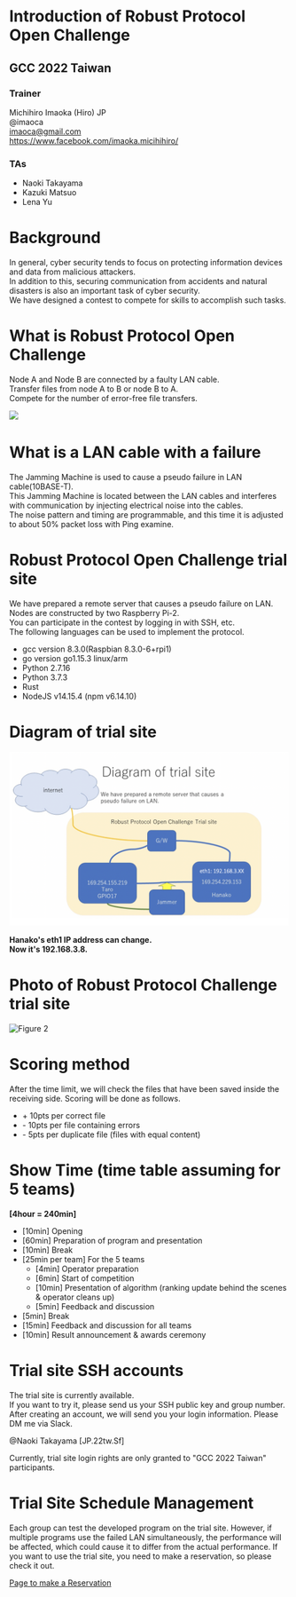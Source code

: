 # Introduction of Robust Protocol Open Challenge

## GCC 2022 Taiwan  

### Trainer

Michihiro Imaoka (Hiro) JP  
@imaoca  
imaoca@gmail.com  
https://www.facebook.com/imaoka.micihihiro/

### TAs

- Naoki Takayama  
- Kazuki Matsuo  
- Lena Yu

# Background

In general, cyber security tends to focus on protecting information devices and data from malicious attackers.  
In addition to this, securing communication from accidents and natural disasters is also an important task of cyber security.  
We have designed a contest to compete for skills to accomplish such tasks.  

# What is Robust Protocol Open Challenge

Node A and Node B are connected by a faulty LAN cable.  
Transfer files from node A to B or node B to A.  
Compete for the number of error-free file transfers.  

![](img/fig1.png) 

# What is a LAN cable with a failure

The Jamming Machine is used to cause a pseudo failure in LAN cable(10BASE-T).  
This Jamming Machine is located between the LAN cables and interferes with communication by injecting electrical noise into the cables.  
The noise pattern and timing are programmable, and this time it is adjusted to about 50% packet loss with Ping examine.  

# Robust Protocol Open Challenge trial site

We have prepared a remote server that causes a pseudo failure on LAN.   
Nodes are constructed by two Raspberry Pi-2.  
You can participate in the contest by logging in with SSH, etc.  
The following languages can be used to implement the protocol.  

- gcc version 8.3.0(Raspbian 8.3.0-6+rpi1)  
- go version go1.15.3 linux/arm  
- Python 2.7.16  
- Python 3.7.3  
- Rust  
- NodeJS v14.15.4 (npm v6.14.10)

# Diagram of trial site

![Figure 4](img/fig4_new.png) 

**Hanako's eth1 IP address can change.  
Now it's 192.168.3.8.**

# Photo of Robust Protocol Challenge trial site

![Figure 2](img/fig2.png)

# Scoring method

After the time limit, we will check the files that have been saved inside the receiving side. Scoring will be done as follows.  
  
- \+ 10pts per correct file  
- \- 10pts per file containing errors  
- \- 5pts per duplicate file (files with equal content)  

# Show Time (time table assuming for 5 teams)

**[4hour = 240min]** 

- [10min] Opening
- [60min] Preparation of program and presentation
- [10min] Break
- [25min per team] For the 5 teams
  - [4min] Operator preparation
  - [6min] Start of competition
  - [10min] Presentation of algorithm (ranking update behind the scenes & operator cleans up)
  - [5min] Feedback and discussion
- [5min] Break
- [15min] Feedback and discussion for all teams
- [10min] Result announcement & awards ceremony

# Trial site SSH accounts

The trial site is currently available.  
If you want to try it, please send us your SSH public key and group number.   
After creating an account, we will send you your login information. Please DM me via Slack.  
  
@Naoki Takayama [JP.22tw.Sf]
 
Currently, trial site login rights are only granted to "GCC 2022 Taiwan" participants.

# Trial Site Schedule Management

Each group can test the developed program on the trial site. 
However, if multiple programs use the failed LAN simultaneously, the performance will be affected, which could cause it to differ from the actual performance.
If you want to use the trial site, you need to make a reservation, so please check it out.  

[Page to make a Reservation](https://calendly.com/rpoc)  
